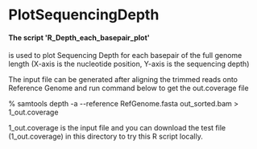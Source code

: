 # PlotSequencingDepth


#### The script 'R_Depth_each_basepair_plot' 
is used to plot Sequencing Depth for each basepair of the full genome length (X-axis is the nucleotide position, Y-axis is the sequencing depth)

The input file can be generated after aligning the trimmed reads onto Reference Genome
and run command below to get the out.coverage file

% samtools depth -a --reference RefGenome.fasta out_sorted.bam > 1_out.coverage

1_out.coverage is the input file and you can download the test file (1_out.coverage) in this directory to try this R script locally. 
